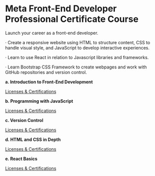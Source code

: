 # Meta Front-End Developer Professional Certificate Course

Launch your career as a front-end developer.

· Create a responsive website using HTML to structure content, CSS to handle visual style, and JavaScript to develop interactive experiences. 

· Learn to use React in relation to Javascript libraries and frameworks.

· Learn Bootstrap CSS Framework to create webpages and work with GitHub repositories and version control.

**a. Introduction to Front-End Development**

[Licenses & Certifications](https://www.coursera.org/account/accomplishments/certificate/VRWTN446XDHB)

**b. Programming with JavaScript**

[Licenses & Certifications](https://www.coursera.org/account/accomplishments/certificate/7VKLXVJSA5QQ)

**c. Version Control**

[Licenses & Certifications](https://www.coursera.org/account/accomplishments/certificate/NMF6HRZY6RNH)

**d. HTML and CSS in Depth**

[Licenses & Certifications](https://www.coursera.org/account/accomplishments/certificate/MPLB5ZKJBDSN)

**e. React Basics**

[Licenses & Certifications](https://www.coursera.org/account/accomplishments/certificate/QW7BGJ253CY6)

